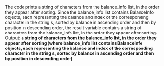 The code prints a string of characters from the balance_info list, in the order they appear after sorting.
Since the balance_info list contains BalanceInfo objects, each representing the balance and index of the corresponding character in the string s, sorted by balance in ascending order and then by position in descending order, the result variable contains a string of characters from the balance_info list, in the order they appear after sorting.
Output: **a string of characters from the balance_info list, in the order they appear after sorting (where balance_info list contains BalanceInfo objects, each representing the balance and index of the corresponding character in the string s, sorted by balance in ascending order and then by position in descending order)**